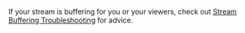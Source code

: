 If your stream is buffering for you or your viewers, check out [Stream Buffering Troubleshooting](https://obsproject.com/kb/stream-buffering-troubleshooting) for advice.
